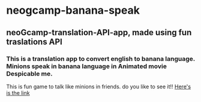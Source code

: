# neogcamp-banana-speak
## neoGcamp-translation-API-app, made using fun traslations API
### This is a translation app to convert english to banana language. Minions speak in banana language in Animated movie Despicable me. 
 This is fun game to talk like minions in friends. do you like to see it!!
 [Here's is the link](https://neogcamp-minion-talk.netlify.app/)


